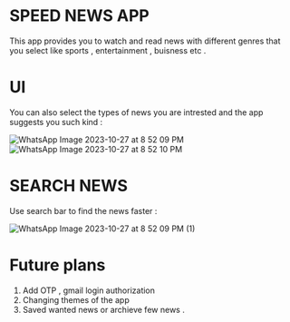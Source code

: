 # SPEED NEWS APP 


This app provides you to watch and read news with different genres that you select like sports , entertainment , buisness etc . 







# UI 
You can also select the types of news you are intrested and the app suggests you such kind :


![WhatsApp Image 2023-10-27 at 8 52 09 PM](https://github.com/Dhana-karthik/E_Dhanakarthik_projects/assets/147986718/7bdb1248-8102-44fa-94a7-eb50dec775a5)
![WhatsApp Image 2023-10-27 at 8 52 10 PM](https://github.com/Dhana-karthik/E_Dhanakarthik_projects/assets/147986718/fa4f1b2b-7908-4f81-ac87-66d8c8aae8a4)



# SEARCH NEWS 

Use search bar to find the news faster :

![WhatsApp Image 2023-10-27 at 8 52 09 PM (1)](https://github.com/Dhana-karthik/E_Dhanakarthik_projects/assets/147986718/df4b98d7-9a03-4ac0-b1f8-aaeea953c45f)


# Future plans 

1) Add OTP , gmail login authorization
2) Changing themes of the app
3) Saved wanted news or archieve few news .
